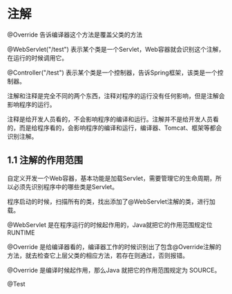 # 注解

@Override 告诉编译器这个方法是覆盖父类的方法

@WebServlet("/test") 表示某个类是一个Servlet，Web容器就会识别这个注解，在运行的时候调用它。

@Controller("/test") 表示某个类是一个控制器，告诉Spring框架，该类是一个控制器。



注解和注释是完全不同的两个东西，注释对程序的运行没有任何影响，但是注解会影响程序的运行。

注释是给开发人员看的，不会影响程序的编译和运行。注解并不是给开发人员看的，而是给程序看的，会影响程序的编译和运行，编译器、Tomcat、框架等都会识别注解。



## 1.1 注解的作用范围

自定义开发一个Web容器，基本功能是加载Servlet，需要管理它的生命周期，所以必须先识别程序中的哪些类是Servlet。

程序启动的时候，扫描所有的类，找出添加了@WebServlet注解的类，进行加载。

@WebServlet 是在程序运行的时候起作用的，Java就把它的作用范围规定位RUNTIME

@Override 是给编译器看的，编译器工作的时候识别出了包含@Override注解的方法，就去检查它上层父类的相应方法，若存在则通过，否则报错。

@Override 是编译时候起作用，那么Java 就把它的作用范围规定为 SOURCE。

@Test